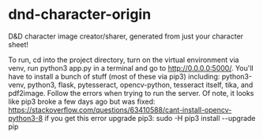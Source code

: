 # dnd-character-origin
D&amp;D character image creator/sharer, generated from just your character sheet!


To run, cd into the project directory, turn on the virtual environment via venv, run python3 app.py in a terminal and go to http://0.0.0.0:5000/. You'll have to install a bunch of stuff (most of these via pip3) including:
python3-venv, python3, flask, pytesseract, opencv-python, tesseract itself, tika, and pdf2image. Follow the errors when trying to run the server. Of note, it looks like pip3 broke a few days ago but was fixed: https://stackoverflow.com/questions/63410588/cant-install-opencv-python3-8 if you get this error upgrade pip3: sudo -H pip3 install --upgrade pip
